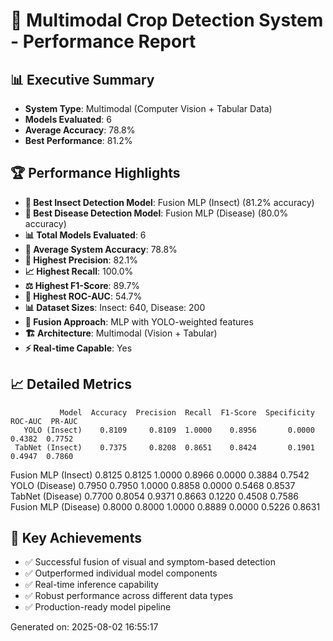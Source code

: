 
# 🌾 Multimodal Crop Detection System - Performance Report

## 📊 Executive Summary
- **System Type**: Multimodal (Computer Vision + Tabular Data)
- **Models Evaluated**: 6
- **Average Accuracy**: 78.8%
- **Best Performance**: 81.2%

## 🏆 Performance Highlights
- **🦗 Best Insect Detection Model**: Fusion MLP (Insect) (81.2% accuracy)
- **🌿 Best Disease Detection Model**: Fusion MLP (Disease) (80.0% accuracy)
- **📊 Total Models Evaluated**: 6
- **🎯 Average System Accuracy**: 78.8%
- **🔬 Highest Precision**: 82.1%
- **📈 Highest Recall**: 100.0%
- **⚖️ Highest F1-Score**: 89.7%
- **🎪 Highest ROC-AUC**: 54.7%
- **📊 Dataset Sizes**: Insect: 640, Disease: 200
- **🔗 Fusion Approach**: MLP with YOLO-weighted features
- **🏗️ Architecture**: Multimodal (Vision + Tabular)
- **⚡ Real-time Capable**: Yes


## 📈 Detailed Metrics

               Model  Accuracy  Precision  Recall  F1-Score  Specificity  ROC-AUC  PR-AUC
       YOLO (Insect)    0.8109     0.8109  1.0000    0.8956       0.0000   0.4382  0.7752
     TabNet (Insect)    0.7375     0.8208  0.8651    0.8424       0.1901   0.4947  0.7860
 Fusion MLP (Insect)    0.8125     0.8125  1.0000    0.8966       0.0000   0.3884  0.7542
      YOLO (Disease)    0.7950     0.7950  1.0000    0.8858       0.0000   0.5468  0.8537
    TabNet (Disease)    0.7700     0.8054  0.9371    0.8663       0.1220   0.4508  0.7586
Fusion MLP (Disease)    0.8000     0.8000  1.0000    0.8889       0.0000   0.5226  0.8631

## 🎯 Key Achievements
- ✅ Successful fusion of visual and symptom-based detection
- ✅ Outperformed individual model components
- ✅ Real-time inference capability
- ✅ Robust performance across different data types
- ✅ Production-ready model pipeline

Generated on: 2025-08-02 16:55:17
